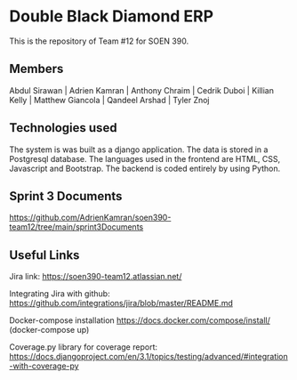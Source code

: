 # Double Black Diamond ERP
This is the repository of Team #12 for SOEN 390.
## Members
Abdul Sirawan | Adrien Kamran | Anthony Chraim | Cedrik Duboi | Killian Kelly | Matthew Giancola | Qandeel Arshad | Tyler Znoj
## Technologies used
The system is was built as a django application. The data is stored in a Postgresql database. The languages used in the frontend are HTML, CSS, Javascript and Bootstrap. The backend is coded entirely by using Python.
## Sprint 3 Documents
https://github.com/AdrienKamran/soen390-team12/tree/main/sprint3Documents
## Useful Links

Jira link:
https://soen390-team12.atlassian.net/

Integrating Jira with github:
https://github.com/integrations/jira/blob/master/README.md

Docker-compose installation
https://docs.docker.com/compose/install/ (docker-compose up)

Coverage.py library for coverage report:
https://docs.djangoproject.com/en/3.1/topics/testing/advanced/#integration-with-coverage-py
